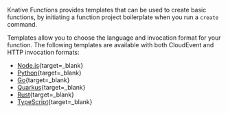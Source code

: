 <!-- Snippet used in the following topics:
- /docs/functions/README.md
-->
Knative Functions provides templates that can be used to create basic functions, by initiating a function project boilerplate when you run a `create` command.

Templates allow you to choose the language and invocation format for your function. The following templates are available with both CloudEvent and HTTP invocation formats:

- [Node.js](https://github.com/knative/func/blob/main/docs/function-developers/nodejs.md){target=_blank}
- [Python](https://github.com/knative/func/blob/main/docs/function-developers/python.md){target=_blank}
- [Go](https://github.com/knative/func/blob/main/docs/function-developers/golang.md){target=_blank}
- [Quarkus](https://github.com/knative/func/blob/main/docs/function-developers/quarkus.md){target=_blank}
- [Rust](https://github.com/knative/func/blob/main/docs/function-developers/rust.md){target=_blank}
- [TypeScript](https://github.com/knative/func/blob/main/docs/function-developers/typescript.md){target=_blank}
